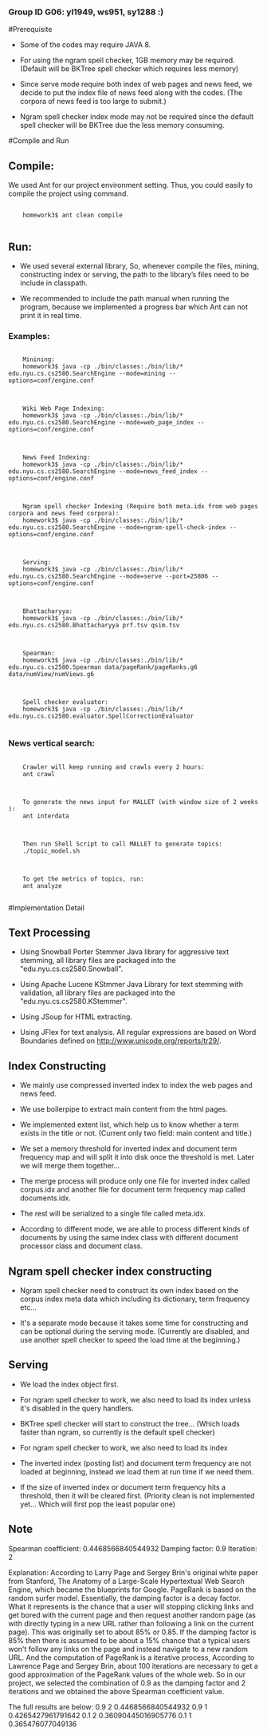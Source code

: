 ### Group ID G06: yl1949, ws951, sy1288 :)

#Prerequisite

* Some of the codes may require JAVA 8.

* For using the ngram spell checker, 1GB memory may be required. (Default will be BKTree spell checker which requires less memory)

* Since serve mode require both index of web pages and news feed, we decide to put the index file of news feed along with the codes. (The corpora of news feed is too large to submit.)

* Ngram spell checker index mode may not be required since the default spell checker will be BKTree due the less memory consuming.

#Compile and Run

## Compile:

We used Ant for our project environment setting. Thus, you could easily to compile the project using command.
  <pre><code>
    homework3$ ant clean compile
  </code></pre>

## Run:

* We used several external library, So, whenever compile the files, mining, constructing index or serving, the path to the library’s files need to be include in classpath.

* We recommended to include the path manual when running the program, because we implemented a progress bar which Ant can not print it in real time.

### Examples:

  <pre><code>
    Minining:
    homework3$ java -cp ./bin/classes:./bin/lib/* edu.nyu.cs.cs2580.SearchEngine --mode=mining --options=conf/engine.conf
  </code></pre>

  <pre><code>
    Wiki Web Page Indexing:
    homework3$ java -cp ./bin/classes:./bin/lib/* edu.nyu.cs.cs2580.SearchEngine --mode=web_page_index --options=conf/engine.conf
  </code></pre>

  <pre><code>
    News Feed Indexing:
    homework3$ java -cp ./bin/classes:./bin/lib/* edu.nyu.cs.cs2580.SearchEngine --mode=news_feed_index --options=conf/engine.conf
  </code></pre>

  <pre><code>
    Ngram spell checker Indexing (Require both meta.idx from web pages corpora and news feed corpora):
    homework3$ java -cp ./bin/classes:./bin/lib/* edu.nyu.cs.cs2580.SearchEngine --mode=ngram-spell-check-index --options=conf/engine.conf
  </code></pre>

  <pre><code>
    Serving:
    homework3$ java -cp ./bin/classes:./bin/lib/* edu.nyu.cs.cs2580.SearchEngine --mode=serve --port=25806 --options=conf/engine.conf
  </code></pre>

  <pre><code>
    Bhattacharyya:
    homework3$ java -cp ./bin/classes:./bin/lib/* edu.nyu.cs.cs2580.Bhattacharyya prf.tsv qsim.tsv
  </code></pre>

  <pre><code>
    Spearman:
    homework3$ java -cp ./bin/classes:./bin/lib/* edu.nyu.cs.cs2580.Spearman data/pageRank/pageRanks.g6 data/numView/numViews.g6
  </code></pre>

  <pre><code>
    Spell checker evaluator:
    homework3$ java -cp ./bin/classes:./bin/lib/* edu.nyu.cs.cs2580.evaluator.SpellCorrectionEvaluator
  </code></pre>
  
### News vertical search:
  <pre><code>
    Crawler will keep running and crawls every 2 hours:
    ant crawl
  </code></pre>
  <pre><code>
    To generate the news input for MALLET (with window size of 2 weeks ):
    ant interdata
  </code></pre>
  <pre><code>
    Then run Shell Script to call MALLET to generate topics:
    ./topic_model.sh
  </code></pre>
  <pre><code>
    To get the metrics of topics, run:
    ant analyze
  </code></pre>

#Implementation Detail

## Text Processing
- Using Snowball Porter Stemmer Java library for aggressive text stemming, all library files are packaged into the "edu.nyu.cs.cs2580.Snowball".

- Using Apache Lucene KStmmer Java Library for text stemming with validation, all library files are packaged into the "edu.nyu.cs.cs2580.KStemmer".

- Using JSoup for HTML extracting.

- Using JFlex for text analysis. All regular expressions are based on Word Boundaries defined on http://www.unicode.org/reports/tr29/.

## Index Constructing
- We mainly use compressed inverted index to index the web pages and news feed.

- We use boilerpipe to extract main content from the html pages.

- We implemented extent list, which help us to know whether a term exists in the title or not. (Current only two field: main content and title.)

- We set a memory threshold for inverted index and document term frequency map and will split it into disk once the threshold is met. Later we will merge them together...

- The merge process will produce only one file for inverted index called corpus.idx and another file for document term frequency map called documents.idx.

- The rest will be serialized to a single file called meta.idx.

- According to different mode, we are able to process different kinds of documents by using the same index class with different document processor class and document class.

## Ngram spell checker index constructing

- Ngram spell checker need to construct its own index based on the corpus index meta data which including its dictionary, term frequency etc...

- It's a separate mode because it takes some time for constructing and can be optional during the serving mode. (Currently are disabled, and use another spell checker to speed the load time at the beginning.)

## Serving
- We load the index object first.

- For ngram spell checker to work, we also need to load its index unless it's disabled in the query handlers.

- BKTree spell checker will start to construct the tree... (Which loads faster than ngram, so currently is the default spell checker)

- For ngram spell checker to work, we also need to load its index

- The inverted index (posting list) and document term frequency are not loaded at beginning, instead we load them at run time if we need them.

- If the size of inverted index or document term frequency hits a threshold, then it will be cleared first. (Priority clean is not implemented yet... Which will first pop the least popular one)


## Note
Spearman coefficient: 0.4468566840544932
Damping factor: 0.9
Iteration: 2

Explanation:
According to Larry Page and Sergey Brin's original white paper from Stanford, The Anatomy of a Large-Scale Hypertextual Web Search Engine, which became the blueprints for Google. PageRank is based
on the random surfer model. Essentially, the damping factor is a decay factor. What it represents is the chance that a user will stopping clicking links and get bored with the current page and then request another
random page (as with directly typing in a new URL rather than following a link on the current page). This was originally set to about 85% or 0.85. If the damping factor is 85% then there is assumed to be about a
15% chance that a typical users won't follow any links on the page and instead navigate to a new random URL. And the computation of PageRank is a iterative process,  According to Lawrence Page and Sergey Brin,
about 100 iterations are necessary to get a good approximation of the PageRank values of the whole web. So in our project, we selected the combination of 0.9 as the damping factor and 2 iterations and we
obtained the above Spearman coefficient value.

The full results are below:
0.9  2   0.4468566840544932
0.9  1   0.4265427961791642
0.1  2   0.36090445016905776
0.1  1   0.365476077049136
